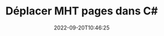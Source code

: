 ---
############################# Static ############################
layout: "auto-gen-merger"
date: 2022-09-20T10:46:25
draft: false
otherformats: mhtml odp ods odt one otp ott pdf pps ppsx ppt pptx rtf tex vdx vsdm

############################# Head ############################
head_title: "Déplacer MHT pages dans C#"
head_description: "Déplacez les pages d'un document MHT dans C# vers n'importe quelle position à l'aide de l'API de fusion de documents."

############################# Header ############################
title: "Déplacer MHT pages dans C#"
description: "Déplacez MHT pages avec quelques lignes de code .NET."
bg_image: "https://cms.admin.containerize.com/templates/aspose/App_Themes/V3/images/bg/header1.png"
bg_overlay: false
button:
    enable: true
    icon: "fas fa-arrow-down"
    label: "Télécharger la version d'essai gratuite"
    link: "https://downloads.groupdocs.com/merger/net"

############################# SubMenu ############################
submenu:
    enable: true

    left:
        img_alt: "GroupDocs.Merger for .NET"
        image: "https://cms.admin.containerize.com/templates/groupdocs/images/product-logos/90x90-noborder/groupdocs-merger-net.png"
        product: "GroupDocs.Merger"
        platform: ".NET"

    middle:
        button:

            # button loop
            - link: "https://apireference.groupdocs.com/merger/net"
              text: "Référence API"

            # button loop
            - link: "https://github.com/groupdocs-merger"
              text: "Exemples de codes"

            # button loop
            - link: "https://products.groupdocs.app/merger/family"
              text: "Démos en direct"

            # button loop
            - link: "https://purchase.groupdocs.com/pricing/merger/net"
              text: "Tarification"

    right:
        link_download: "https://downloads.groupdocs.com/merger"
        link_learn: "https://docs.groupdocs.com/merger/net"
        link_buy: "https://purchase.groupdocs.com"

############################# About ############################
about:
    enable: true
    title: "À propos de l'API GroupDocs.Merger for .NET"
    content: |
        [GroupDocs.Merger for .NET](/fr/merger/net/) offre une solution simple pour fusionner et diviser en toute sécurité un large éventail de formats de documents, y compris PDF, Microsoft Office (Word, Excel, PowerPoint , OneNote), OpenDocument, HTML, images et bien d'autres dans les applications .NET. En ajoutant seulement quelques lignes de code, effectuez plusieurs opérations sur le document telles que déplacer, supprimer, faire pivoter, échanger, extraire ou modifier l'orientation des pages dans les documents. L'API de fusion de documents prend également en charge la prévisualisation des pages de document sous forme d'image pour analyser la structure, la mise en forme et le contenu du document sur la page.
        
        L'API GroupDocs.Merger est un bon choix pour les solutions d'entreprise qui ont besoin de fonctionnalités de déplacement de page de fichier. Ces API sont bien prises en charge sur tous les principaux systèmes d'exploitation et plates-formes, y compris .NET Framework, .NET Standard, .NET Core, Mono.

############################# Steps ############################
steps:
    enable: true
    title_left: "Déplacer MHT pages de fichiers dans .NET"
    content_left: |
        [GroupDocs.Merger for .NET](/fr/merger/net/) permet aux développeurs de C# de déplacer facilement des pages dans un fichier MHT en mettant en œuvre quelques étapes simples .
        
        * Initialisez **MoveOptions** pour spécifier les numéros de page actuels et nouveaux.
        * Créez une nouvelle instance de **Merger** et transmettez le chemin du document source en tant que paramètre du constructeur.
        * Appelez **MovePage** et transmettez l'objet **MoveOptions**.
        * Appelez **Save** et spécifiez le chemin du fichier pour enregistrer le document résultant.

    title_right: "Configuration requise"
    content_right: |
        Les API GroupDocs.Merger for .NET sont prises en charge sur toutes les principales plates-formes et systèmes d'exploitation. Avant d'exécuter le code ci-dessous, assurez-vous que les prérequis suivants sont installés sur votre système.

        * Systèmes d'exploitation : Microsoft Windows, Linux, MacOS
        * Environnements de développement : Visual Studio, Xamarin, MonoDevelop
        * Cadres: .NET Framework, .NET Standard, .NET Core, Mono
        * Téléchargez la dernière version de GroupDocs.Merger for .NET depuis [NuGet](https://www.nuget.org/packages/groupdocs.merger)
         
    code: |
     {{% merger/additional-styles %}}
     {{< merger/code-merger title="Comment déplacer les pages de fichiers MHT à l'aide de l'exemple de code C#">}}

        ```csharp    
        // Déplacer MHT pages de fichiers à l'aide de l'API GroupDocs.Merger
        int pageNumber = 6;
        int newPageNumber = 1;

        // Initialiser la classe MoveOptions pour spécifier les numéros de page actuels et nouveaux
        MoveOptions moveOptions = new MoveOptions(pageNumber, newPageNumber);

        // Instancier la fusion avec le document d'entrée MHT
        using (Merger merger = new Merger("input.mht"))
          {
            // Appelez la méthode MovePage et passez-lui l'objet MoveOptions
            merger.MovePage(moveOptions);
    
            // Appelez la méthode Save et transmettez le chemin de fichier souhaité pour enregistrer le document de sortie
            merger.Save("output.mht");
          }
        ```
     {{< /merger/code-merger >}}

############################# Demos ############################
demos:
    enable: true
    title: "Démos en direct - Déplacer MHT pages en ligne"
    content: |
       Déplacez MHT pages de fichiers dès maintenant en visitant le site Web [GroupDocs.Merger Live Demos](https://products.groupdocs.app/splitter/move-pages/mht).
       La démo en direct présente les avantages suivants.
        
############################# About Formats ############################
about_formats:
    enable: true

############################# More Formats ############################
more_formats:
    enable: true
    title: "Déplacer des pages d'autres formats de document"
    content: |
        .NET documente l'API de fusion et de division pour les formats de fichiers et les images. Déplacez certains des formats de fichiers populaires comme indiqué ci-dessous.

############################# Back to top ###############################
back_to_top:
    enable: true
---